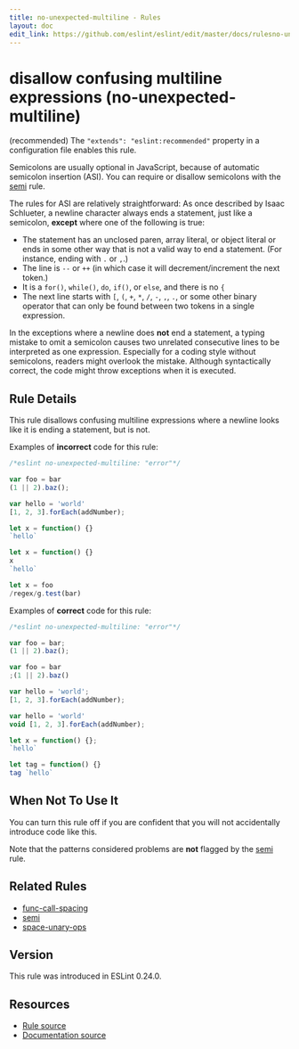 ```yaml
---
title: no-unexpected-multiline - Rules
layout: doc
edit_link: https://github.com/eslint/eslint/edit/master/docs/rulesno-unexpected-multiline.md
---
```

<!-- Note: No pull requests accepted for this file. See README.md in the root directory for details. -->
# disallow confusing multiline expressions (no-unexpected-multiline)

(recommended) The `"extends": "eslint:recommended"` property in a configuration file enables this rule.

Semicolons are usually optional in JavaScript, because of automatic semicolon insertion (ASI). You can require or disallow semicolons with the [semi](./semi) rule.

The rules for ASI are relatively straightforward: As once described by Isaac Schlueter, a newline character always ends a statement, just like a semicolon, **except** where one of the following is true:

* The statement has an unclosed paren, array literal, or object literal or ends in some other way that is not a valid way to end a statement. (For instance, ending with `.` or `,`.)
* The line is `--` or `++` (in which case it will decrement/increment the next token.)
* It is a `for()`, `while()`, `do`, `if()`, or `else`, and there is no `{`
* The next line starts with `[`, `(`, `+`, `*`, `/`, `-`, `,`, `.`, or some other binary operator that can only be found between two tokens in a single expression.

In the exceptions where a newline does **not** end a statement, a typing mistake to omit a semicolon causes two unrelated consecutive lines to be interpreted as one expression. Especially for a coding style without semicolons, readers might overlook the mistake. Although syntactically correct, the code might throw exceptions when it is executed.

## Rule Details

This rule disallows confusing multiline expressions where a newline looks like it is ending a statement, but is not.

Examples of **incorrect** code for this rule:

```js
/*eslint no-unexpected-multiline: "error"*/

var foo = bar
(1 || 2).baz();

var hello = 'world'
[1, 2, 3].forEach(addNumber);

let x = function() {}
`hello`

let x = function() {}
x
`hello`

let x = foo
/regex/g.test(bar)
```

Examples of **correct** code for this rule:

```js
/*eslint no-unexpected-multiline: "error"*/

var foo = bar;
(1 || 2).baz();

var foo = bar
;(1 || 2).baz()

var hello = 'world';
[1, 2, 3].forEach(addNumber);

var hello = 'world'
void [1, 2, 3].forEach(addNumber);

let x = function() {};
`hello`

let tag = function() {}
tag `hello`
```

## When Not To Use It

You can turn this rule off if you are confident that you will not accidentally introduce code like this.

Note that the patterns considered problems are **not** flagged by the [semi](semi) rule.

## Related Rules

* [func-call-spacing](func-call-spacing)
* [semi](semi)
* [space-unary-ops](space-unary-ops)

## Version

This rule was introduced in ESLint 0.24.0.

## Resources

* [Rule source](https://github.com/eslint/eslint/tree/master/lib/rules/no-unexpected-multiline.js)
* [Documentation source](https://github.com/eslint/eslint/tree/master/docs/rules/no-unexpected-multiline.md)
